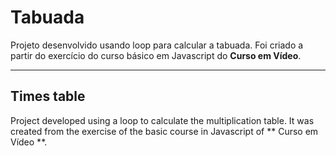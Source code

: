 # Tabuada

Projeto desenvolvido usando loop para calcular a tabuada.
Foi criado a partir do exercício do curso básico em Javascript do **Curso em Vídeo**.


___

## Times table

Project developed using a loop to calculate the multiplication table.
It was created from the exercise of the basic course in Javascript of ** Curso em Vídeo **.
